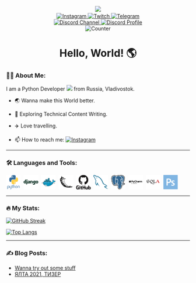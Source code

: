 <div id="header" align="center">
  <img src="https://media.giphy.com/media/Y4ak9Ki2GZCbJxAnJD/giphy.gif" width="370"/>
</div>

<div id="badges" align="center">
  <a href="http://instagram.com/korneevofficial">
    <img src="https://img.shields.io/badge/Instagram-FF69B4?style=for-the-badge&logo=instagram&logoColor=white" alt="Instagram"/>
  </a>
  <a href="http://twitch.tv/letimvkocmoc">
    <img src="https://img.shields.io/badge/Twitch-purple?style=for-the-badge&logo=twitch&logoColor=white" alt="Twitch"/>
  </a>
  <a href="http://t.me/letimvkocmoc_tg">
    <img src="https://img.shields.io/badge/Telegram-blue?style=for-the-badge&logo=telegram&logoColor=white" alt="Telegram"/>
  </a>
</div>

<div id="badges2" align="center">
  <a href="http://discord.gg/tKGTNWyP">
    <img src="https://img.shields.io/badge/Discord Channel-6A5ACD?style=for-the-badge&logo=discord&logoColor=white" alt="Discord Channel"/>
  </a>
  <a href="https://discord.com/users/694477512771764255/">
    <img src="https://img.shields.io/badge/Discord Profile-6A5ACD?style=for-the-badge&logo=discord&logoColor=white" alt="Discord Profile"/>
  </a>
</div>

<div id="counter" align="center">
  <img src="https://komarev.com/ghpvc/?username=letimvkocmoc&style=flat-square&color=blue" alt="Counter"/>
</div>

<div id="hello" align="center">
  <h1>
    Hello, World! 🌎
  </h1>
</div>

### :man_technologist: About Me:
I am a Python Developer <img src="https://media.giphy.com/media/WUlplcMpOCEmTGBtBW/giphy.gif" width="30"> from Russia, Vladivostok.

- 🌏 Wanna make this World better.

- 🌱 Exploring Technical Content Writing.

- ✈️ Love travelling.

- 📫 How to reach me: [![Instagram](https://img.shields.io/badge/-Instagram-FF69B4?style=flat&logo=Instagram&logoColor=white)](http://instagram.com/korneevofficial)

---

### :hammer_and_wrench: Languages and Tools:

<div>
  <img src="https://github.com/devicons/devicon/blob/master/icons/python/python-original-wordmark.svg" title="Python" alt="Python" width="40" height="40"/>&nbsp;
  <img src="https://github.com/devicons/devicon/blob/master/icons/django/django-plain-wordmark.svg" title="Django" alt="Django" width="40" height="40"/>&nbsp;
  <img src="https://github.com/devicons/devicon/blob/master/icons/docker/docker-original.svg" title="Docker" alt="Docker" width="40" height="40"/>&nbsp;
  <img src="https://github.com/devicons/devicon/blob/master/icons/flask/flask-original.svg" title="Flask" alt="Flask" width="40" height="40"/>&nbsp;
  <img src="https://github.com/devicons/devicon/blob/master/icons/github/github-original-wordmark.svg" title="GitHub" alt="GitHub" width="40" height="40"/>&nbsp;
  <img src="https://github.com/devicons/devicon/blob/master/icons/mysql/mysql-original.svg" title="MySQL" alt="MySQL" width="40" height="40"/>&nbsp;
  <img src="https://github.com/devicons/devicon/blob/master/icons/postgresql/postgresql-original.svg" title="Postgresql" alt="Postgresql" width="40" height="40"/>&nbsp;
  <img src="https://github.com/devicons/devicon/blob/master/icons/pycharm/pycharm-original-wordmark.svg" title="PyCharm" alt="PyCharm" width="40" height="40"/>&nbsp;
  <img src="https://github.com/devicons/devicon/blob/master/icons/sqlalchemy/sqlalchemy-original.svg" title="SQLAlchemy" alt="SQLAlchemy" width="40" height="40"/>&nbsp;
  <img src="https://github.com/devicons/devicon/blob/master/icons/photoshop/photoshop-plain.svg" title="Photoshop" alt="Photoshop" width="40" height="40"/>&nbsp;
</div>

---

### 🔥 My Stats:

[![GitHub Streak](http://github-readme-streak-stats.herokuapp.com?user=letimvkocmoc&theme=dark&background=000000)](https://git.io/streak-stats)

[![Top Langs](https://github-readme-stats.vercel.app/api/top-langs/?username=letimvkocmoc)](https://github.com/anuraghazra/github-readme-stats)

---

### :writing_hand: Blog Posts:

<!-- BLOG-POST-LIST:START -->
- [Wanna try out some stuff](https://stackoverflow.com/questions/76807719/wanna-try-out-some-stuff)
- [ЯЛТА 2021, ТИЗЕР](https://www.youtube.com/watch?v=kXOiM5WZfcg)
<!-- BLOG-POST-LIST:END -->
